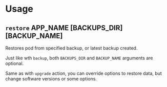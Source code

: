 Usage
=====

## `restore` APP_NAME [BACKUPS_DIR] [BACKUP_NAME]

Restores pod from specified backup, or latest backup created.

Just like wth `backup`, both `BACKUPS_DIR` and `BACKUP_NAME` arguments are optional.

Same as with `upgrade` action, you can override options to restore data, but change software versions or some options.
